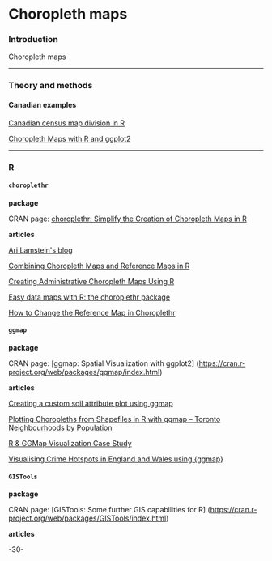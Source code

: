 # Choropleth maps

### Introduction

Choropleth maps

---
### Theory and methods

#### Canadian examples

[Canadian census map division in R](http://www.scriptscoop2.com/t/9bec270a9183/canadian-census-map-division-in-r.html)

[Choropleth Maps with R and ggplot2](http://unconj.ca/blog/choropleth-maps-with-r-and-ggplot2.html)


---
### R

#### `choroplethr`

**package**

CRAN page: [choroplethr: Simplify the Creation of Choropleth Maps in R](https://cran.r-project.org/web/packages/choroplethr/index.html)

**articles**

[Ari Lamstein's blog](http://www.arilamstein.com/blog/)

[Combining Choropleth Maps and Reference Maps in R](http://www.arilamstein.com/blog/2015/09/30/combining-choropleth-maps-and-reference-maps-in-r/)

[Creating Administrative Choropleth Maps Using R](https://www.gislounge.com/creating-administrative-maps-using-r/)

[Easy data maps with R: the choroplethr package](http://blog.revolutionanalytics.com/2014/01/easy-data-maps-with-r-the-choroplethr-package-.html)

[How to Change the Reference Map in Choroplethr](http://www.arilamstein.com/blog/2015/10/08/how-to-change-the-reference-map-in-choroplethr/)

#### `ggmap`

**package**

CRAN page: [ggmap: Spatial Visualization with ggplot2]
(https://cran.r-project.org/web/packages/ggmap/index.html)

**articles**

[Creating a custom soil attribute plot using ggmap](http://blog.revolutionanalytics.com/2015/01/creating-a-custom-soil-attribute-plot-using-ggmap.html)

[Plotting Choropleths from Shapefiles in R with ggmap – Toronto Neighbourhoods by Population](http://www.r-bloggers.com/plotting-choropleths-from-shapefiles-in-r-with-ggmap-toronto-neighbourhoods-by-population/)

[R & GGMap Visualization Case Study](http://www.r-bloggers.com/r-ggmap-visualization-case-study/)

[Visualising Crime Hotspots in England and Wales using {ggmap}](http://www.r-bloggers.com/visualising-crime-hotspots-in-england-and-wales-using-ggmap-2/)


#### `GISTools`

**package**

CRAN page: [GISTools: Some further GIS capabilities for R]
(https://cran.r-project.org/web/packages/GISTools/index.html)

**articles**



-30-
